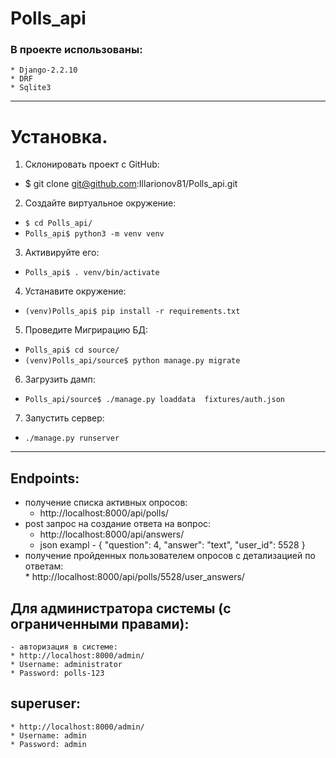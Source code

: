 # Polls_api
### В проекте использованы:
    * Django-2.2.10 
    * DRF
    * Sqlite3
---------------------------------------------------------------
# Установка.
 1. Cклонировать проект с GitHub:
   * $ git clone git@github.com:Illarionov81/Polls_api.git
 2. Cоздайте виртуальное окружение:
   * ```$ cd Polls_api/```
   * ```Polls_api$ python3 -m venv venv```
 3. Активируйте его:
   * ```Polls_api$ . venv/bin/activate```
 4. Устанавите окружение:
   * ```(venv)Polls_api$ pip install -r requirements.txt```
 5. Проведите Мигрирацию БД:
   * ```Polls_api$ cd source/```
   * ```(venv)Polls_api/source$ python manage.py migrate```
 6. Загрузить дамп:  
   * ```Polls_api/source$ ./manage.py loaddata  fixtures/auth.json ```
 7. Запустить сервер:
   * ```./manage.py runserver```
   ----------------------------------------------

 ## Endpoints:
  - получение списка активных опросов:  
    * http://localhost:8000/api/polls/
  - post запрос на создание ответа на вопрос:  
    * http://localhost:8000/api/answers/ 
    * json exampl - {
        "question": 4,
        "answer": "text",
        "user_id": 5528
    }
   - получение пройденных пользователем опросов с детализацией по ответам:  
    * http://localhost:8000/api/polls/5528/user_answers/ 
    
## Для администратора системы (с ограниченными правами):  
    - авторизация в системе:  
    * http://localhost:8000/admin/
    * Username: administrator
    * Password: polls-123
    
## superuser:  
    * http://localhost:8000/admin/
    * Username: admin
    * Password: admin
